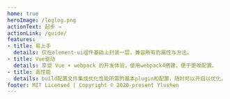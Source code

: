 ```yaml
---
home: true
heroImage: /loglog.png
actionText: 起步 →
actionLink: /guide/
features:
- title: 易上手
  details: 仅在element-ui组件基础上封装一层，兼容所有的属性与方法。
- title: Vue驱动
  details: 享受 Vue + webpack 的开发体验，使用webpack4搭建，便于更改配置。
- title: 高性能
  details: build配置文件集成优化性能所需的基本plugin和配置，随时可以开启以优化。
footer: MIT Licensed | Copyright © 2020-present Ylushen
---
```


